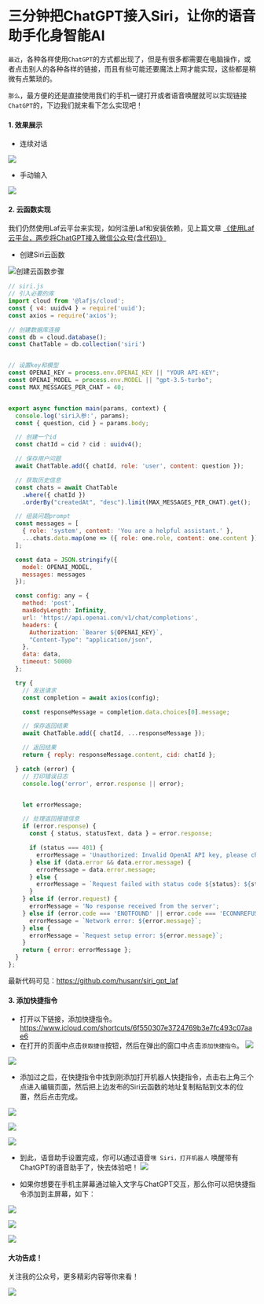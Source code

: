 # 三分钟把ChatGPT接入Siri，让你的语音助手化身智能AI
`最近`，各种各样使用`ChatGPT`的方式都出现了，但是有很多都需要在电脑操作，或者点击别人的各种各样的链接，而且有些可能还要魔法上网才能实现，这些都是稍微有点繁琐的。

`那么`，最方便的还是直接使用我们的手机一键打开或者语音唤醒就可以实现链接`ChatGPT`的，下边我们就来看下怎么实现吧！

#### 1. 效果展示
- 连续对话

![](https://files.mdnice.com/user/24883/aae93f71-0e4b-4873-83ea-960cd272e15f.png)


- 手动输入

![](https://files.mdnice.com/user/24883/722b0aa1-877b-4b44-bb42-8cb752491563.png)



#### 2. 云函数实现
我们仍然使用Laf云平台来实现，如何注册Laf和安装依赖，见上篇文章 [《使用Laf云平台，两步将ChatGPT接入微信公众号(含代码)》](https://mp.weixin.qq.com/s/1e0oZ9aPImnNq7yYvnLG5g)

- 创建Siri云函数

![创建云函数步骤](https://files.mdnice.com/user/24883/be03cd4a-91e5-4279-841f-f7b696441929.png)

```js
// siri.js
// 引入必要的库
import cloud from '@lafjs/cloud';
const { v4: uuidv4 } = require('uuid');
const axios = require('axios');

// 创建数据库连接
const db = cloud.database();
const ChatTable = db.collection('siri')


// 设置key和模型
const OPENAI_KEY = process.env.OPENAI_KEY || "YOUR API-KEY";
const OPENAI_MODEL = process.env.MODEL || "gpt-3.5-turbo";
const MAX_MESSAGES_PER_CHAT = 40;


export async function main(params, context) {
  console.log('siri入参:', params);
  const { question, cid } = params.body;

  // 创建一个id
  const chatId = cid ? cid : uuidv4();

  // 保存用户问题
  await ChatTable.add({ chatId, role: 'user', content: question });

  // 获取历史信息
  const chats = await ChatTable
    .where({ chatId })
    .orderBy("createdAt", "desc").limit(MAX_MESSAGES_PER_CHAT).get();

  // 组装问题prompt
  const messages = [
    { role: 'system', content: 'You are a helpful assistant.' },
    ...chats.data.map(one => ({ role: one.role, content: one.content })),
  ];

  const data = JSON.stringify({
    model: OPENAI_MODEL,
    messages: messages
  });

  const config: any = {
    method: 'post',
    maxBodyLength: Infinity,
    url: 'https://api.openai.com/v1/chat/completions',
    headers: {
      Authorization: `Bearer ${OPENAI_KEY}`,
      "Content-Type": "application/json",
    },
    data: data,
    timeout: 50000
  };

  try {
    // 发送请求
    const completion = await axios(config);

    const responseMessage = completion.data.choices[0].message;

    // 保存返回结果
    await ChatTable.add({ chatId, ...responseMessage });

    // 返回结果
    return { reply: responseMessage.content, cid: chatId };

  } catch (error) {
    // 打印错误日志
    console.log('error', error.response || error);


    let errorMessage;

    // 处理返回报错信息
    if (error.response) {
      const { status, statusText, data } = error.response;

      if (status === 401) {
        errorMessage = 'Unauthorized: Invalid OpenAI API key, please check your API key in the AirCode Environments tab.';
      } else if (data.error && data.error.message) {
        errorMessage = data.error.message;
      } else {
        errorMessage = `Request failed with status code ${status}: ${statusText}`;
      }
    } else if (error.request) {
      errorMessage = 'No response received from the server';
    } else if (error.code === 'ENOTFOUND' || error.code === 'ECONNREFUSED') {
      errorMessage = `Network error: ${error.message}`;
    } else {
      errorMessage = `Request setup error: ${error.message}`;
    }
    return { error: errorMessage };
  }
};
```
最新代码可见：https://github.com/husanr/siri_gpt_laf

#### 3. 添加快捷指令
- 打开以下链接，添加快捷指令。
https://www.icloud.com/shortcuts/6f550307e3724769b3e7fc493c07aae6
- 在打开的页面中点击`获取捷径`按钮，然后在弹出的窗口中点击`添加快捷指令`。
![](https://files.mdnice.com/user/24883/db39c0ff-12d4-4462-b15f-c1d42373bc8f.png)

![](https://files.mdnice.com/user/24883/f3201de2-df8f-49d0-9638-212895fb127d.png)

- 添加过之后，在快捷指令中找到刚添加打开机器人快捷指令，点击右上角三个点进入编辑页面，然后把上边发布的Siri云函数的地址复制粘贴到文本的位置，然后点击完成。

![](https://files.mdnice.com/user/24883/510e5b89-d2d6-4b45-8f6e-a029b78f8f8d.png)


![](https://files.mdnice.com/user/24883/c06ae2fb-4e56-459a-88e1-a7f43afb8163.png)


![](https://files.mdnice.com/user/24883/9f3a363c-1e5b-4c23-994b-0dac9f646671.png)

- 到此，语音助手设置完成，你可以通过语音`嘿 Siri，打开机器人` 唤醒带有ChatGPT的语音助手了，快去体验吧！
![](https://files.mdnice.com/user/24883/aae93f71-0e4b-4873-83ea-960cd272e15f.png)

- 如果你想要在手机主屏幕通过输入文字与ChatGPT交互，那么你可以把快捷指令添加到主屏幕，如下：

![](https://files.mdnice.com/user/24883/4f4b3fa1-5ac3-4c98-b57b-a260b44ed35e.png)

![](https://files.mdnice.com/user/24883/fde31fb3-bc21-4c95-80bd-893a89a14ce3.png)

![](https://files.mdnice.com/user/24883/722b0aa1-877b-4b44-bb42-8cb752491563.png)

#### 大功告成！

关注我的公众号，更多精彩内容等你来看！

![](https://files.mdnice.com/user/24883/c36d68a7-439f-4876-b44c-87ee93b680cc.png)




